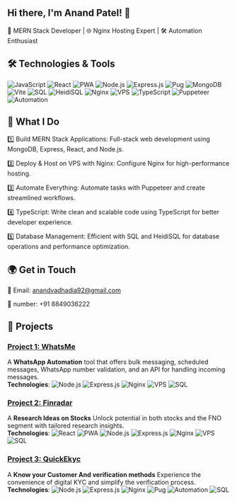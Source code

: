 ## Hi there, I'm Anand Patel! 👋

🎯 MERN Stack Developer | 🌐 Nginx Hosting Expert | 🛠️ Automation Enthusiast

## 🛠️ **Technologies & Tools**

![JavaScript](https://img.shields.io/badge/-JavaScript-F7DF1E?logo=javascript&logoColor=black&style=flat-square)
![React](https://img.shields.io/badge/-React-61DAFB?logo=react&logoColor=black&style=flat-square)
![PWA](https://img.shields.io/badge/-PWA-5A0FC8?logo=pwa&logoColor=white&style=flat-square)
![Node.js](https://img.shields.io/badge/-Node.js-339933?logo=node.js&logoColor=white&style=flat-square)
![Express.js](https://img.shields.io/badge/-Express.js-000000?logo=express&logoColor=white&style=flat-square)
![Pug](https://img.shields.io/badge/-Pug-0B9E58?logo=pug&logoColor=white&style=flat-square)
![MongoDB](https://img.shields.io/badge/-MongoDB-47A248?logo=mongodb&logoColor=white&style=flat-square)
![Vite](https://img.shields.io/badge/-Vite-646CFF?logo=vite&logoColor=white&style=flat-square)
![SQL](https://img.shields.io/badge/-SQL-4479A1?logo=MySQL&logoColor=white&style=flat-square)
![HeidiSQL](https://img.shields.io/badge/-HeidiSQL-4479A1?logo=MySQL&logoColor=white&style=flat-square)
![Nginx](https://img.shields.io/badge/-Nginx-269539?logo=nginx&logoColor=white&style=flat-square)
![VPS](https://img.shields.io/badge/-VPS-232F3E?logo=digitalocean&logoColor=white&style=flat-square)
![TypeScript](https://img.shields.io/badge/-TypeScript-3178C6?logo=typescript&logoColor=white&style=flat-square)
![Puppeteer](https://img.shields.io/badge/-Puppeteer-40B5A4?logo=puppeteer&logoColor=white&style=flat-square)
![Automation](https://img.shields.io/badge/-Automation-FF5722?logo=git&logoColor=white&style=flat-square)


## 🚀 What I Do
1️⃣ Build MERN Stack Applications: Full-stack web development using MongoDB, Express, React, and Node.js.

2️⃣ Deploy & Host on VPS with Nginx: Configure Nginx for high-performance hosting.

3️⃣ Automate Everything: Automate tasks with Puppeteer and create streamlined workflows.

4️⃣ TypeScript: Write clean and scalable code using TypeScript for better developer experience.

5️⃣ Database Management: Efficient with SQL and HeidiSQL for database operations and performance optimization.


## 🌍 Get in Touch

📧 Email: anandvadhadia92@gmail.com

📱 number: +91 8849036222


## 🚀 **Projects**

### [Project 1: WhatsMe](https://whatsme.in/)
A **WhatsApp Automation** tool that offers bulk messaging, scheduled messages, WhatsApp number validation, and an API for handling incoming messages.  
**Technologies**:
![Node.js](https://img.shields.io/badge/-Node.js-339933?logo=node.js&logoColor=white&style=flat-square)
![Express.js](https://img.shields.io/badge/-Express.js-000000?logo=express&logoColor=white&style=flat-square)
![Nginx](https://img.shields.io/badge/-Nginx-269539?logo=nginx&logoColor=white&style=flat-square)
![VPS](https://img.shields.io/badge/-VPS-232F3E?logo=digitalocean&logoColor=white&style=flat-square)
![SQL](https://img.shields.io/badge/-SQL-4479A1?logo=MySQL&logoColor=white&style=flat-square)


### [Project 2: Finradar](https://app.finradar.in/)
A **Research Ideas on Stocks** Unlock potential in both stocks and the FNO segment with tailored research insights.  
**Technologies**:
![React](https://img.shields.io/badge/-React-61DAFB?logo=react&logoColor=black&style=flat-square)
![PWA](https://img.shields.io/badge/-PWA-5A0FC8?logo=pwa&logoColor=white&style=flat-square)
![Node.js](https://img.shields.io/badge/-Node.js-339933?logo=node.js&logoColor=white&style=flat-square)
![Express.js](https://img.shields.io/badge/-Express.js-000000?logo=express&logoColor=white&style=flat-square)
![Nginx](https://img.shields.io/badge/-Nginx-269539?logo=nginx&logoColor=white&style=flat-square)
![VPS](https://img.shields.io/badge/-VPS-232F3E?logo=digitalocean&logoColor=white&style=flat-square)
![SQL](https://img.shields.io/badge/-SQL-4479A1?logo=MySQL&logoColor=white&style=flat-square)


### [Project 3: QuickEkyc](https://quickekyc.com/)
A **Know your Customer And verification methods** Experience the convenience of digital KYC and simplify the verification process.
**Technologies**:
![Node.js](https://img.shields.io/badge/-Node.js-339933?logo=node.js&logoColor=white&style=flat-square)
![Express.js](https://img.shields.io/badge/-Express.js-000000?logo=express&logoColor=white&style=flat-square)
![Nginx](https://img.shields.io/badge/-Nginx-269539?logo=nginx&logoColor=white&style=flat-square)
![Pug](https://img.shields.io/badge/-Pug-0B9E58?logo=pug&logoColor=white&style=flat-square)
![Automation](https://img.shields.io/badge/-Automation-FF5722?logo=git&logoColor=white&style=flat-square)
![SQL](https://img.shields.io/badge/-SQL-4479A1?logo=MySQL&logoColor=white&style=flat-square)
